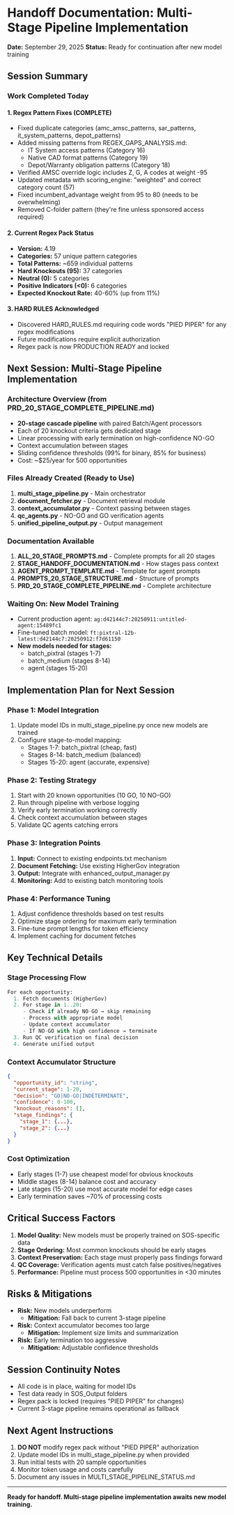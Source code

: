 # Handoff Documentation: Multi-Stage Pipeline Implementation
**Date:** September 29, 2025
**Status:** Ready for continuation after new model training

## Session Summary

### Work Completed Today

#### 1. Regex Pattern Fixes (COMPLETE)
- Fixed duplicate categories (amc_amsc_patterns, sar_patterns, it_system_patterns, depot_patterns)
- Added missing patterns from REGEX_GAPS_ANALYSIS.md:
  - IT System access patterns (Category 16)
  - Native CAD format patterns (Category 19)
  - Depot/Warranty obligation patterns (Category 18)
- Verified AMSC override logic includes Z, G, A codes at weight -95
- Updated metadata with scoring_engine: "weighted" and correct category count (57)
- Fixed incumbent_advantage weight from 95 to 80 (needs to be overwhelming)
- Removed C-folder pattern (they're fine unless sponsored access required)

#### 2. Current Regex Pack Status
- **Version:** 4.19
- **Categories:** 57 unique pattern categories
- **Total Patterns:** ~659 individual patterns
- **Hard Knockouts (95):** 37 categories
- **Neutral (0):** 5 categories
- **Positive Indicators (<0):** 6 categories
- **Expected Knockout Rate:** 40-60% (up from 11%)

#### 3. HARD RULES Acknowledged
- Discovered HARD_RULES.md requiring code words "PIED PIPER" for any regex modifications
- Future modifications require explicit authorization
- Regex pack is now PRODUCTION READY and locked

## Next Session: Multi-Stage Pipeline Implementation

### Architecture Overview (from PRD_20_STAGE_COMPLETE_PIPELINE.md)
- **20-stage cascade pipeline** with paired Batch/Agent processors
- Each of 20 knockout criteria gets dedicated stage
- Linear processing with early termination on high-confidence NO-GO
- Context accumulation between stages
- Sliding confidence thresholds (99% for binary, 85% for business)
- Cost: ~$25/year for 500 opportunities

### Files Already Created (Ready to Use)
1. **multi_stage_pipeline.py** - Main orchestrator
2. **document_fetcher.py** - Document retrieval module
3. **context_accumulator.py** - Context passing between stages
4. **qc_agents.py** - NO-GO and GO verification agents
5. **unified_pipeline_output.py** - Output management

### Documentation Available
1. **ALL_20_STAGE_PROMPTS.md** - Complete prompts for all 20 stages
2. **STAGE_HANDOFF_DOCUMENTATION.md** - How stages pass context
3. **AGENT_PROMPT_TEMPLATE.md** - Template for agent prompts
4. **PROMPTS_20_STAGE_STRUCTURE.md** - Structure of prompts
5. **PRD_20_STAGE_COMPLETE_PIPELINE.md** - Complete architecture

### Waiting On: New Model Training
- Current production agent: `ag:d42144c7:20250911:untitled-agent:15489fc1`
- Fine-tuned batch model: `ft:pixtral-12b-latest:d42144c7:20250912:f7d61150`
- **New models needed for stages:**
  - batch_pixtral (stages 1-7)
  - batch_medium (stages 8-14)
  - agent (stages 15-20)

## Implementation Plan for Next Session

### Phase 1: Model Integration
1. Update model IDs in multi_stage_pipeline.py once new models are trained
2. Configure stage-to-model mapping:
   - Stages 1-7: batch_pixtral (cheap, fast)
   - Stages 8-14: batch_medium (balanced)
   - Stages 15-20: agent (accurate, expensive)

### Phase 2: Testing Strategy
1. Start with 20 known opportunities (10 GO, 10 NO-GO)
2. Run through pipeline with verbose logging
3. Verify early termination working correctly
4. Check context accumulation between stages
5. Validate QC agents catching errors

### Phase 3: Integration Points
1. **Input:** Connect to existing endpoints.txt mechanism
2. **Document Fetching:** Use existing HigherGov integration
3. **Output:** Integrate with enhanced_output_manager.py
4. **Monitoring:** Add to existing batch monitoring tools

### Phase 4: Performance Tuning
1. Adjust confidence thresholds based on test results
2. Optimize stage ordering for maximum early termination
3. Fine-tune prompt lengths for token efficiency
4. Implement caching for document fetches

## Key Technical Details

### Stage Processing Flow
```python
For each opportunity:
  1. Fetch documents (HigherGov)
  2. For stage in 1..20:
     - Check if already NO-GO → skip remaining
     - Process with appropriate model
     - Update context accumulator
     - If NO-GO with high confidence → terminate
  3. Run QC verification on final decision
  4. Generate unified output
```

### Context Accumulator Structure
```json
{
  "opportunity_id": "string",
  "current_stage": 1-20,
  "decision": "GO|NO-GO|INDETERMINATE",
  "confidence": 0-100,
  "knockout_reasons": [],
  "stage_findings": {
    "stage_1": {...},
    "stage_2": {...}
  }
}
```

### Cost Optimization
- Early stages (1-7) use cheapest model for obvious knockouts
- Middle stages (8-14) balance cost and accuracy
- Late stages (15-20) use most accurate model for edge cases
- Early termination saves ~70% of processing costs

## Critical Success Factors
1. **Model Quality:** New models must be properly trained on SOS-specific data
2. **Stage Ordering:** Most common knockouts should be early stages
3. **Context Preservation:** Each stage must properly pass findings forward
4. **QC Coverage:** Verification agents must catch false positives/negatives
5. **Performance:** Pipeline must process 500 opportunities in <30 minutes

## Risks & Mitigations
- **Risk:** New models underperform
  - **Mitigation:** Fall back to current 3-stage pipeline
- **Risk:** Context accumulator becomes too large
  - **Mitigation:** Implement size limits and summarization
- **Risk:** Early termination too aggressive
  - **Mitigation:** Adjustable confidence thresholds

## Session Continuity Notes
- All code is in place, waiting for model IDs
- Test data ready in SOS_Output folders
- Regex pack is locked (requires "PIED PIPER" for changes)
- Current 3-stage pipeline remains operational as fallback

## Next Agent Instructions
1. **DO NOT** modify regex pack without "PIED PIPER" authorization
2. Update model IDs in multi_stage_pipeline.py when provided
3. Run initial tests with 20 sample opportunities
4. Monitor token usage and costs carefully
5. Document any issues in MULTI_STAGE_PIPELINE_STATUS.md

---
**Ready for handoff. Multi-stage pipeline implementation awaits new model training.**